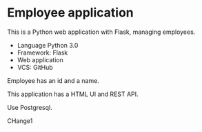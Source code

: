 # Employee application

This is a Python web application with Flask, managing employees.

* Language Python 3.0
* Framework: Flask
* Web application 
* VCS: GitHub

Employee has an id and a name.

This application has a HTML UI and REST API.

Use Postgresql.

CHange1